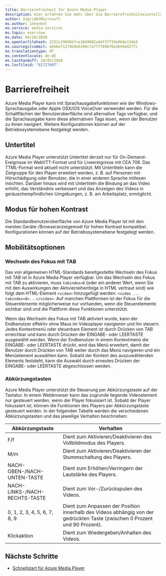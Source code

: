 ```yaml
---
title: Barrierefreiheit für Azure Media Player
description: Hier erfahren Sie mehr über die Barrierefreiheitseinstellungen von Azure Media Player.
author: IngridAtMicrosoft
ms.author: inhenkel
ms.service: media-services
ms.topic: overview
ms.date: 04/20/2020
ms.openlocfilehash: 2231c2969bbfce1668002ad4f5f719e0b8e13de5
ms.sourcegitcommit: eb6bef1274b9e6390c7a77ff69bf6a3b94e827fc
ms.translationtype: HT
ms.contentlocale: de-DE
ms.lasthandoff: 10/05/2020
ms.locfileid: "81727607"
---
```

# <a name="accessibility"></a>Barrierefreiheit #

Azure Media Player kann mit Sprachausgabefunktionen wie der Windows-Sprachausgabe oder Apple OSX/iOS VoiceOver verwendet werden. Für die Schaltflächen der Benutzeroberfläche sind alternative Tags verfügbar, und die Sprachausgabe kann diese alternativen Tags lesen, wenn der Benutzer zu ihnen navigiert. Weitere Konfigurationen können auf der Betriebssystemebene festgelegt werden.

## <a name="captions-and-subtitles"></a>Untertitel ##

Azure Media Player unterstützt Untertitel derzeit nur für On-Demand-Ereignisse im WebVTT-Format und für Liveereignisse mit CEA 708. Das TTML-Format wird aktuell nicht unterstützt. Mit Untertiteln kann die Zielgruppe für den Player erweitert werden, z. B. auf Personen mit Hörschädigung oder Benutzer, die in einer anderen Sprache mitlesen möchten. Darüber hinaus wird mit Untertiteln die Bindung an das Video erhöht, das Verständnis verbessert und das Anzeigen des Videos in geräuschempfindlichen Umgebungen, z. B. am Arbeitsplatz, ermöglicht.  

## <a name="high-contrast-mode"></a>Modus für hohen Kontrast ##

Die Standardbenutzeroberfläche von Azure Media Player ist mit den meisten Geräte-/Browseranzeigemodi für hohen Kontrast kompatibel. Konfigurationen können auf der Betriebssystemebene festgelegt werden.

## <a name="mobility-options"></a>Mobilitätsoptionen ##

### <a name="tabbing-focus"></a>Wechseln des Fokus mit TAB ###

Das von allgemeinen HTML-Standards bereitgestellte Wechseln des Fokus mit TAB ist in Azure Media Player verfügbar. Um das Wechseln des Fokus mit TAB zu aktivieren, muss `tabindex=0` (oder ein anderer Wert, wenn Sie mit den Auswirkungen der Aktivierreihenfolge in HTML vertraut sind) wie folgt dem HTML-Element `<video>` hinzugefügt werden: `<video ... tabindex=0>...</video>`. Auf manchen Plattformen ist der Fokus für die Steuerelemente möglicherweise nur vorhanden, wenn die Steuerelemente sichtbar sind und die Plattform diese Funktionen unterstützt.

Wenn das Wechseln des Fokus mit TAB aktiviert wurde, kann der Endbenutzer effektiv ohne Maus im Videoplayer navigieren und ihn steuern. Jedes Kontextmenü oder steuerbare Element ist durch Drücken von TAB erreichbar und kann durch Drücken der EINGABE- oder LEERTASTE ausgewählt werden. Wenn der Endbenutzer in einem Kontextmenü die EINGABE- oder LEERTASTE drückt, wird das Menü erweitert, damit der Benutzer durch Drücken von TAB weiter durch das Menü navigieren und ein Menüelement auswählen kann. Sobald der Kontext des auszuwählenden Elements feststeht, kann die Auswahl durch erneutes Drücken der EINGABE- oder LEERTASTE abgeschlossen werden.

### <a name="hotkeys"></a>Abkürzungstasten ###

Azure Media Player unterstützt die Steuerung per Abkürzungstaste auf der Tastatur. In einem Webbrowser kann das zugrunde liegende Videoelement nur gesteuert werden, wenn der Player fokussiert ist. Sobald der Player fokussiert ist, können die Funktionen des Players per Abkürzungstaste gesteuert werden.  In der folgenden Tabelle werden die verschiedenen Abkürzungstasten und das jeweilige Verhalten beschrieben:

| Abkürzungstaste              | Verhalten                                                                |
|----------------------|-------------------------------------------------------------------------|
| F/f                  | Dient zum Aktivieren/Deaktivieren des Vollbildmodus des Players.                                  |
| M/m                  | Dient zum Aktivieren/Deaktivieren der Stummschaltung des Players.                                          |
| NACH-OBEN-/NACH-UNTEN-TASTE    | Dient zum Erhöhen/Verringern der Lautstärke des Players.                                    |
| NACH-LINKS-/NACH-RECHTS-TASTE | Dient zum Vor-/Zurückspulen des Videos.                                  |
| 0, 1, 2, 3, 4, 5, 6, 7, 8, 9  | Dient zum Anpassen der Position innerhalb des Videos abhängig von der gedrückten Taste (zwischen 0 Prozent und 90 Prozent). |
| Klickaktion         | Dient zum Wiedergeben/Anhalten des Videos.                                                   |

## <a name="next-steps"></a>Nächste Schritte

<!---Some context for the following links goes here--->
- [Schnellstart für Azure Media Player](azure-media-player-quickstart.md)